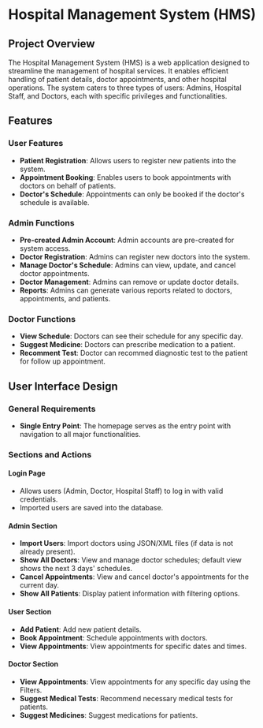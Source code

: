 # Hospital Management System (HMS)

## Project Overview

The Hospital Management System (HMS) is a web application designed to streamline the management of hospital services. It enables efficient handling of patient details, doctor appointments, and other hospital operations. The system caters to three types of users: Admins, Hospital Staff, and Doctors, each with specific privileges and functionalities.

## Features

### User Features
- **Patient Registration**: Allows users to register new patients into the system.
- **Appointment Booking**: Enables users to book appointments with doctors on behalf of patients.
- **Doctor's Schedule**: Appointments can only be booked if the doctor's schedule is available.

### Admin Functions
- **Pre-created Admin Account**: Admin accounts are pre-created for system access.
- **Doctor Registration**: Admins can register new doctors into the system.
- **Manage Doctor's Schedule**: Admins can view, update, and cancel doctor appointments.
- **Doctor Management**: Admins can remove or update doctor details.
- **Reports**: Admins can generate various reports related to doctors, appointments, and patients.

### Doctor Functions
- **View Schedule**: Doctors can see their schedule for any specific day.
- **Suggest Medicine**: Doctors can prescribe medication to a patient.
- **Recomment Test**: Doctor can recommed diagnostic test to the patient for follow up appointment.

## User Interface Design

### General Requirements
- **Single Entry Point**: The homepage serves as the entry point with navigation to all major functionalities.

### Sections and Actions

#### Login Page
- Allows users (Admin, Doctor, Hospital Staff) to log in with valid credentials.
- Imported users are saved into the database.

#### Admin Section
- **Import Users**: Import doctors using JSON/XML files (if data is not already present).
- **Show All Doctors**: View and manage doctor schedules; default view shows the next 3 days' schedules.
- **Cancel Appointments**: View and cancel doctor's appointments for the current day.
- **Show All Patients**: Display patient information with filtering options.

#### User Section
- **Add Patient**: Add new patient details.
- **Book Appointment**: Schedule appointments with doctors.
- **View Appointments**: View appointments for specific dates and times.

#### Doctor Section
- **View Appointments**: View appointments for any specific day using the Filters.
- **Suggest Medical Tests**: Recommend necessary medical tests for patients.
- **Suggest Medicines**: Suggest medications for patients.
